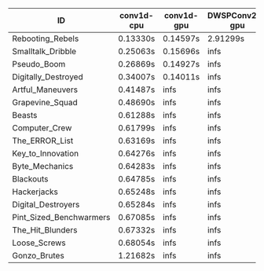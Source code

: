 |ID|conv1d-cpu|conv1d-gpu|DWSPConv2D-gpu|gemm-gpu|avg|
|-|-|-|-|-|-|
|Rebooting_Rebels|0.13330s|0.14597s|2.91299s|1.67756s|1.21745s|
|Smalltalk_Dribble|0.25063s|0.15696s|infs|1.97772s|infs|
|Pseudo_Boom|0.26869s|0.14927s|infs|4.34621s|infs|
|Digitally_Destroyed|0.34007s|0.14011s|infs|2.48741s|infs|
|Artful_Maneuvers|0.41487s|infs|infs|4.48024s|infs|
|Grapevine_Squad|0.48690s|infs|infs|4.39660s|infs|
|Beasts|0.61288s|infs|infs|4.51389s|infs|
|Computer_Crew|0.61799s|infs|infs|4.40933s|infs|
|The_ERROR_List|0.63169s|infs|infs|4.41182s|infs|
|Key_to_Innovation|0.64276s|infs|infs|4.41286s|infs|
|Byte_Mechanics|0.64283s|infs|infs|4.41147s|infs|
|Blackouts|0.64785s|infs|infs|4.45872s|infs|
|Hackerjacks|0.65248s|infs|infs|4.41251s|infs|
|Digital_Destroyers|0.65284s|infs|infs|4.38692s|infs|
|Pint_Sized_Benchwarmers|0.67085s|infs|infs|4.40639s|infs|
|The_Hit_Blunders|0.67332s|infs|infs|4.40872s|infs|
|Loose_Screws|0.68054s|infs|infs|4.59014s|infs|
|Gonzo_Brutes|1.21682s|infs|infs|4.41216s|infs|
